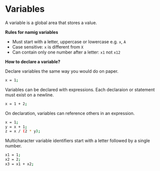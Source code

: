 # Variables

A variable is a global area that stores a value.

**Rules for namig variables**

-   Must start with a letter, uppercase or lowercase e.g. `x`, `A`
-   Case sensitive: `x` is different from `X`
-   Can contain only one number after a letter: `x1` not `x12`

**How to declare a variable?**

Declare variables the same way you would do on paper.

```sh
x = 1;
```

Variables can be declared with expressions. Each declaraion or statement must exist on a newline.

```sh
x = 1 + 2;
```

On declaration, variables can reference others in an expression.

```sh
x = 1;
y = x + 1;
z = x / (2 * y);
```

Multicharacter variable identifiers start with a letter followed by a single number.

```sh
x1 = 1;
x2 = 2;
x3 = x1 + x2;
```